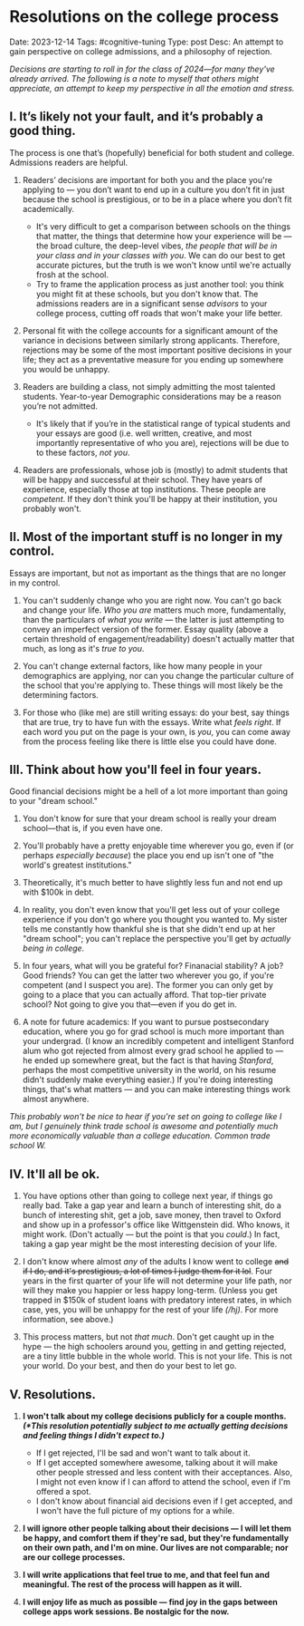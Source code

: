 # Resolutions on the college process
Date: 2023-12-14
Tags: #cognitive-tuning
Type: post
Desc: An attempt to gain perspective on college admissions, and a philosophy of rejection. 

*Decisions are starting to roll in for the class of 2024—for many they've already arrived. The following is a note to myself that others might appreciate, an attempt to keep my perspective in all the emotion and stress.*

## I. It’s likely not your fault, and it’s probably a good thing.

The process is one that’s (hopefully) beneficial for both student and college. Admissions readers are helpful.

1. Readers’ decisions are important for both you and the place you're applying to — you don’t want to end up in a culture you don’t fit in just because the school is prestigious, or to be in a place where you don’t fit academically. 
    - It's very difficult to get a comparison between schools on the things that matter, the things that determine how your experience will be — the broad culture, the deep-level vibes, *the people that will be in your class and in your classes with you*. We can do our best to get accurate pictures, but the truth is we won't know until we're actually frosh at the school. 
    - Try to frame the application process as just another tool: you think you might fit at these schools, but you don't know that. The admissions readers are in a significant sense *advisors* to your college process, cutting off roads that won't make your life better.


2. Personal fit with the college accounts for a significant amount of the variance in decisions between similarly strong applicants. Therefore, rejections may be some of the most important positive decisions in your life; they act as a preventative measure for you ending up somewhere you would be unhappy.


3. Readers are building a class, not simply admitting the most talented students. Year-to-year Demographic considerations may be a reason you’re not admitted. 
    - It's likely that if you’re in the statistical range of typical students and your essays are good (i.e. well written, creative, and most importantly representative of who you are), rejections will be due to to these factors, *not you*.


4. Readers are professionals, whose job is (mostly) to admit students that will be happy and successful at their school. They have years of experience, especially those at top institutions. These people are *competent*. If they don't think you'll be happy at their institution, you probably won't.



## II. Most of the important stuff is no longer in my control.

Essays are important, but not as important as the things that are no longer in my control. 

1. You can't suddenly change who you are right now. You can't go back and change your life. *Who you are* matters much more, fundamentally, than the particulars of *what you write* — the latter is just attempting to convey an imperfect version of the former. Essay quality (above a certain threshold of engagement/readability) doesn't actually matter that much, as long as it's *true to you*.


2. You can't change external factors, like how many people in your demographics are applying, nor can you change the particular culture of the school that you're applying to. These things will most likely be the determining factors.


3.  For those who (like me) are still writing essays: do your best, say things that are true, try to have fun with the essays. Write what *feels right*. If each word you put on the page is your own, is *you*, you can come away from the process feeling like there is little else you could have done.

## III. Think about how you'll feel in four years. 

Good financial decisions might be a hell of a lot more important than going to your "dream school."

1. You don't know for sure that your dream school is really your dream school—that is, if you even have one. 

2. You'll probably have a pretty enjoyable time wherever you go, even if (or perhaps *especially because*) the place you end up isn't one of "the world's greatest institutions."

3. Theoretically, it's much better to have slightly less fun and not end up with $100k in debt. 

4. In reality, you don't even know that you'll get less out of your college experience if you don't go where you thought you wanted to. My sister tells me constantly how thankful she is that she didn't end up at her "dream school"; you can't replace the perspective you'll get by *actually being in college.*

5. In four years, what will you be grateful for? Finanacial stability? A job? Good friends? You can get the latter two wherever you go, if you're competent (and I suspect you are). The former you can only get by going to a place that you can actually afford. That top-tier private school? Not going to give you that—even if you do get in.

6. A note for future academics: If you want to pursue postsecondary education, where you go for grad school is much more important than your undergrad. (I know an incredibly competent and intelligent Stanford alum who got rejected from almost every grad school he applied to — he ended up somewhere great, but the fact is that having *Stanford*, perhaps the most competitive university in the world, on his resume didn't suddenly make everything easier.) If you're doing interesting things, that's what matters — and you can make interesting things work almost anywhere. 

*This probably won't be nice to hear if you're set on going to college like I am, but I genuinely think trade school is awesome and potentially much more economically valuable than a college education. Common trade school W.*

## IV. It'll all be ok. 

1. You have options other than going to college next year, if things go really bad. Take a gap year and learn a bunch of interesting shit, do a bunch of interesting shit, get a job, save money, then travel to Oxford and show up in a professor's office like Wittgenstein did. Who knows, it might work. (Don't actually — but the point is that you *could*.) In fact, taking a gap year might be the most interesting decision of your life. 

2. I don't know where almost *any* of the adults I know went to college ~~and if I do, and it's prestigious, a lot of times I judge them for it lol~~. Four years in the first quarter of your life will not determine your life path, nor will they make you happier or less happy long-term. (Unless you get trapped in $150k of student loans with predatory interest rates, in which case, yes, you will be unhappy for the rest of your life *(/hj)*. For more information, see above.)

3. This process matters, but not *that much*. Don't get caught up in the hype — the high schoolers around you, getting in and getting rejected, are a tiny little bubble in the whole world. This is not your life. This is not your world. Do your best, and then do your best to let go. 

## V. Resolutions. 

1. **I won't talk about my college decisions publicly for a couple months. *(\*This resolution potentially subject to me actually getting decisions and feeling things I didn't expect to.)***
    - If I get rejected, I'll be sad and won't want to talk about it. 
    - If I get accepted somewhere awesome, talking about it will make other people stressed and less content with their acceptances. Also, I might not even know if I can afford to attend the school, even if I'm offered a spot.
    - I don't know about financial aid decisions even if I get accepted, and I won't have the full picture of my options for a while. 


2. **I will ignore other people talking about their decisions — I will let them be happy, and comfort them if they're sad, but they're fundamentally on their own path, and I'm on mine. Our lives are not comparable; nor are our college processes.**

3. **I will write applications that feel true to me, and that feel fun and meaningful. The rest of the process will happen as it will.**

4. **I will enjoy life as much as possible — find joy in the gaps between college apps work sessions. Be nostalgic for the now.**